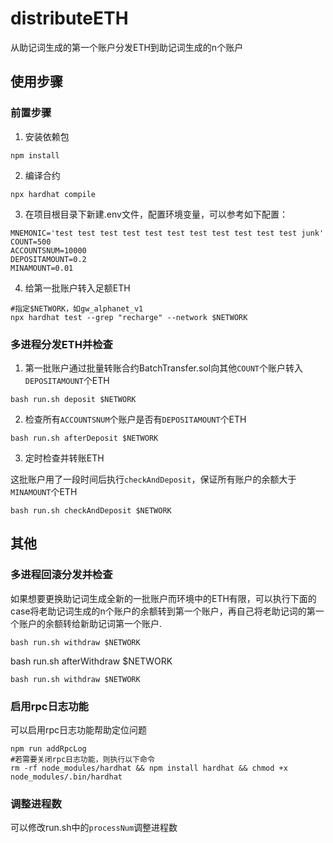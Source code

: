 # distributeETH

从助记词生成的第一个账户分发ETH到助记词生成的n个账户

## 使用步骤

### 前置步骤

1. 安装依赖包

```shell
npm install
```

2. 编译合约

```shell
npx hardhat compile
```

3. 在项目根目录下新建.env文件，配置环境变量，可以参考如下配置：

```dotenv
MNEMONIC='test test test test test test test test test test test junk'
COUNT=500
ACCOUNTSNUM=10000
DEPOSITAMOUNT=0.2
MINAMOUNT=0.01
```

4. 给第一批账户转入足额ETH

```shell
#指定$NETWORK，如gw_alphanet_v1
npx hardhat test --grep "recharge" --network $NETWORK
```

### 多进程分发ETH并检查

1. 第一批账户通过批量转账合约BatchTransfer.sol向其他`COUNT`个账户转入`DEPOSITAMOUNT`个ETH

```shell
bash run.sh deposit $NETWORK
```

2. 检查所有`ACCOUNTSNUM`个账户是否有`DEPOSITAMOUNT`个ETH

```shell
bash run.sh afterDeposit $NETWORK
```

3. 定时检查并转账ETH

这批账户用了一段时间后执行`checkAndDeposit`，保证所有账户的余额大于`MINAMOUNT`个ETH
```shell
bash run.sh checkAndDeposit $NETWORK
```

## 其他

### 多进程回滚分发并检查

如果想要更换助记词生成全新的一批账户而环境中的ETH有限，可以执行下面的case将老助记词生成的n个账户的余额转到第一个账户，再自己将老助记词的第一个账户的余额转给新助记词第一个账户.

```shell
bash run.sh withdraw $NETWORK
```

bash run.sh afterWithdraw $NETWORK

```shell
bash run.sh withdraw $NETWORK
```

### 启用rpc日志功能

可以启用rpc日志功能帮助定位问题

```shell
npm run addRpcLog
#若需要关闭rpc日志功能，则执行以下命令
rm -rf node_modules/hardhat && npm install hardhat && chmod +x node_modules/.bin/hardhat
```
### 调整进程数
可以修改run.sh中的`processNum`调整进程数
